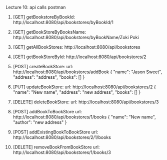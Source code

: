 Lecture 10: api calls postman

1. [GET] getBookstoreByBookId: http://localhost:8080/api/bookstores/byBookId/1

2. [GET] getBookStoreByBooksName: http://localhost:8080/api/bookstores/byBookName/Zoki Poki

3. [GET] getAllBookStores: http://localhost:8080/api/bookstores

4. [GET] getBookStoreById: http://localhost:8080/api/bookstores/2

5. [POST] createBookStore:
   url: http://localhost:8080/api/bookstores/addBook 
    {
   "name": "Jason Sweet",
   "address": "address",
   "books": []
   }

6. [PUT] updateBookStore:
   url: http://localhost:8080/api/bookstores/2
   {
   "name": "New name",
   "address": "new address",
   "books": []
   }

7. [DELETE] deleteBookStore:
   url: http://localhost:8080/api/bookstores/3

8. [POST] addBookToBookStore
   url: http://localhost:8080/api/bookstores/1/books
   {
   "name": "New name",
   "author": "new address"
   }

9. [POST] addExistingBookToBookStore
   url: http://localhost:8080/api/bookstores/2/1/books

10. [DELETE] removeBookFromBookStore
    url: http://localhost:8080/api/bookstores/1/books/3